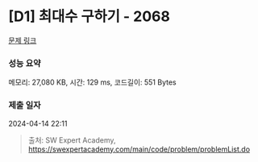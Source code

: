 # [D1] 최대수 구하기 - 2068 

[문제 링크](https://swexpertacademy.com/main/code/problem/problemDetail.do?contestProbId=AV5QQhbqA4QDFAUq) 

### 성능 요약

메모리: 27,080 KB, 시간: 129 ms, 코드길이: 551 Bytes

### 제출 일자

2024-04-14 22:11



> 출처: SW Expert Academy, https://swexpertacademy.com/main/code/problem/problemList.do